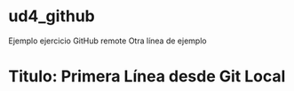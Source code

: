 # ud4_github
Ejemplo ejercicio GitHub remote
Otra línea de ejemplo
# Titulo: Primera Línea desde Git Local

